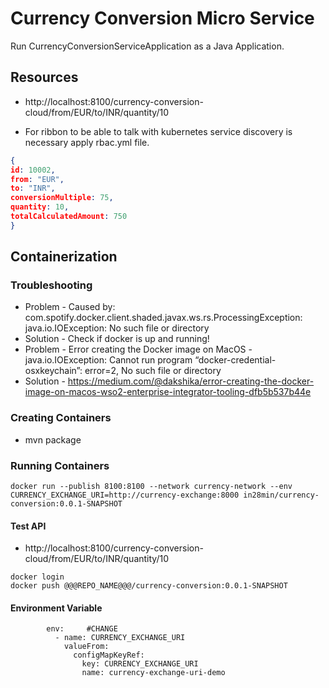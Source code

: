 # Currency Conversion Micro Service
Run CurrencyConversionServiceApplication as a Java Application.

## Resources

- http://localhost:8100/currency-conversion-cloud/from/EUR/to/INR/quantity/10

* For ribbon to be able to talk with kubernetes service discovery is necessary apply rbac.yml file.
```json
{
id: 10002,
from: "EUR",
to: "INR",
conversionMultiple: 75,
quantity: 10,
totalCalculatedAmount: 750
}
```

## Containerization

### Troubleshooting

- Problem - Caused by: com.spotify.docker.client.shaded.javax.ws.rs.ProcessingException: java.io.IOException: No such file or directory
- Solution - Check if docker is up and running!
- Problem - Error creating the Docker image on MacOS - java.io.IOException: Cannot run program “docker-credential-osxkeychain”: error=2, No such file or directory
- Solution - https://medium.com/@dakshika/error-creating-the-docker-image-on-macos-wso2-enterprise-integrator-tooling-dfb5b537b44e

### Creating Containers

- mvn package

### Running Containers

```
docker run --publish 8100:8100 --network currency-network --env CURRENCY_EXCHANGE_URI=http://currency-exchange:8000 in28min/currency-conversion:0.0.1-SNAPSHOT
```

#### Test API 
- http://localhost:8100/currency-conversion-cloud/from/EUR/to/INR/quantity/10

```
docker login
docker push @@@REPO_NAME@@@/currency-conversion:0.0.1-SNAPSHOT
```

#### Environment Variable

```
        env:     #CHANGE
          - name: CURRENCY_EXCHANGE_URI
            valueFrom:
              configMapKeyRef:
                key: CURRENCY_EXCHANGE_URI
                name: currency-exchange-uri-demo
```